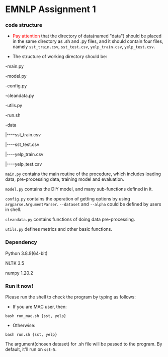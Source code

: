 # EMNLP Assignment 1

### code structure

* <font color=red> Pay attention </font> that the directory of data(named "data") should be placed in the same directory as .sh and .py files, and it should contain four files, namely `sst_train.csv`, `sst_test.csv`, `yelp_train.csv`, `yelp_test.csv`.

* The structure of working directory should be:

\-main.py

\-model.py

\-config.py

\-cleandata.py

\-utils.py

\-run.sh

\-data

|\-\-\-\-sst_train.csv

|\-\-\-\-sst_test.csv

|\-\-\-\-yelp_train.csv

|\-\-\-\-yelp_test.csv

`main.py` contains the main routine of the procedure, which includes loading data, pre-processing data, training model and evaluation.

`model.py` contains the DIY model, and many sub-functions defined in it.

`config.py` contains the operation of getting options by using `argparse.ArgumentParser`. `--dataset` and `--alpha` could be defined by users in shell.

`cleandata.py` contains functions of doing data pre-processing.

`utils.py` defines metrics and other basic functions.



### Dependency

Python 3.8.9(64-bit)

NLTK 3.5

numpy 1.20.2

### Run it now!

Please run the shell to check the program by typing as follows:

* If you are MAC user, then:

```
bash run_mac.sh {sst, yelp}
```

* Otherwise:

```
bash run.sh {sst, yelp}
```

The argument(chosen dataset) for .sh file will be passed to the program. By default, it'll run on `sst-5`.




